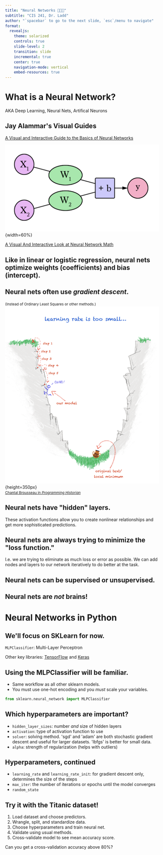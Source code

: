```yaml
---
title: "Neural Networks 🧠🧠🧠"
subtitle: "CIS 241, Dr. Ladd"
author: "`spacebar` to go to the next slide, `esc`/menu to navigate"
format:
  revealjs:
    theme: solarized
    controls: true
    slide-level: 2
    transition: slide
    incremental: true
    center: true
    navigation-mode: vertical
    embed-resources: true
---
```


# What is a Neural Network?

AKA Deep Learning, Neural Nets, Artifical Neurons

## Jay Alammar's Visual Guides

[A Visual and Interactive Guide to the Basics of Neural Networks](https://jalammar.github.io/visual-interactive-guide-basics-neural-networks/)

![](img/neuralnets.png){width=60%}

[A Visual And Interactive Look at Neural Network Math](https://jalammar.github.io/feedforward-neural-networks-visual-interactive/)

## Like in linear or logistic regression, neural nets optimize weights (coefficients) and bias (intercept).

## Neural nets often use *gradient descent*.

<small>(Instead of Ordinary Least Squares or other methods.)</small>  
![](img/gradientdescent.png){height=350px}  
<small><a href="https://programminghistorian.org/en/lessons/interrogating-national-narrative-gpt#gradient-descent-explained">Chantal Brousseau in *Programming Historian*</a></small>

## Neural nets have "hidden" layers.

These activation functions allow you to create nonlinear relationships and get more sophisticated predictions.

## Neural nets are always trying to minimize the "loss function."

I.e. we are trying to eliminate as much loss or error as possible. We can add nodes and layers to our network iteratively to do better at the task.

## Neural nets can be supervised or unsupervised.

## Neural nets are ***not*** brains!

# Neural Networks in Python

## We'll focus on SKLearn for now.

`MLPClassifier`: Multi-Layer Perceptron

Other key libraries: [TensorFlow](https://www.tensorflow.org/) and [Keras](https://keras.io/)

## Using the MLPClassifier will be familiar.

- Same workflow as all other sklearn models.
- You must use one-hot encoding and you *must* scale your variables.

```python
from sklearn.neural_network import MLPClassifier
```

## Which hyperparameters are important?

- `hidden_layer_sizes`: number *and* size of hidden layers
- `activation`: type of activation function to use
- `solver`: solving method. 'sgd' and 'adam' are both stochastic gradient descent and useful for larger datasets. 'lbfgs' is better for small data.
- `alpha`: strength of regularization (helps with outliers)

## Hyperparameters, continued

- `learning_rate` and `learning_rate_init`: for gradient descent only, determines the size of the steps
- `max_iter`: the number of iterations or epochs until the model converges
- `random_state`

## Try it with the Titanic dataset!

1. Load dataset and choose predictors.
2. Wrangle, split, and standardize data.
3. Choose hyperparameters and train neural net.
4. Validate using usual methods.
5. Cross-validate model to see mean accuracy score.

Can you get a cross-validation accuracy above 80%?
